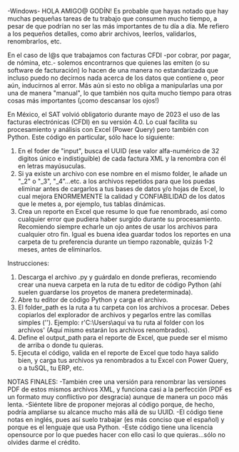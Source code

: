 -Windows-
HOLA AMIGO@ GODÍN!
Es probable que hayas notado que hay muchas pequeñas tareas de tu trabajo que consumen mucho tiempo, a pesar de que podrían no ser las más importantes de tu día a día.
Me refiero a los pequeños detalles, como abrir archivos, leerlos, validarlos, renombrarlos, etc.

En el caso de l@s que trabajamos con facturas CFDI -por cobrar, por pagar, de nómina, etc.- solemos encontrarnos que quienes las emiten (o su software de facturación) lo hacen de una manera no estandarizada que
incluso puedo no decirnos nada acerca de los datos que contiene o, peor aún, inducirnos al error. Más aún si esto no obliga a manipularlas una por una de manera "manual", lo que también nos quita mucho tiempo 
para otras cosas más importantes (¡como descansar los ojos!)

En México, el SAT volvió obligatorio durante mayo de 2023 el uso de las facturas electrónicas (CFDI) en su versión 4.0. Lo cual facilita su procesamiento y análisis con Excel (Power Query) pero también con Python.
Este código en particular, sólo hace lo siguiente:

1) En el foder de "input", busca el UUID (ese valor alfa-numérico de 32 digitos único e indistiguible) de cada factura XML y la renombra con él en letras mayúsuculas.
2) Si ya existe un archivo con ese nombre en el mismo folder, le añade un "_2" o "_3", "_4"...etc. a los archivos repetidos para que los puedas eliminar antes de cargarlos a tus bases de datos y/o hojas de Excel,
   lo cual  mejora ENORMEMENTE la calidad y CONFIABILIDAD de los datos que le metes a, por ejemplo, tus tablas dinámicas.
3) Crea un reporte en Excel que resume lo que fue renombrado, así como cualquier error que pudiera haber surgido durante su procesamiento. Recomiendo siempre echarle un ojo antes de usar los archivos para cualquier
   otro fin. Igual es buena idea guardar todos los reportes en una carpeta de tu preferencia durante un tiempo razonable, quizás 1-2 meses, antes de eliminarlos.

Instrucciones:
1) Descarga el archivo .py y guárdalo en donde prefieras, recomiendo crear una nueva carpeta en la ruta de tu editor de código Python (ahí suelen guardarse los proyetos de manera predeterminada).
2) Abre tu editor de código Python y carga el archivo.
3) El folder_path es la ruta a tu carpeta con los archivos a procesar. Debes copiarlos del explorador de archivos y pegarlos entre las comillas simples ('').
   Ejemplo: r'C:\Users\aquí va tu ruta al folder con los archivos' (Aquí mismo estarán los archivos renombrados).
5) Define el output_path para el reporte de Excel, que puede ser el mismo de arriba o donde tu quieras.
6) Ejecuta el código, valida en el reporte de Excel que todo haya salido bien, y carga tus archivos ya renombrados a tu Excel con Power Query, o a tuSQL, tu ERP, etc.

NOTAS FINALES:
-También cree una versión para renombrar las versiones PDF de estos mismos archivos XML, y funciona casi a la perfección (PDF es un formato muy conflictivo por desgracia) aunque de manera un poco más lenta.
-Siéntete libre de proponer mejoras al código porque, de hecho, podría ampliarse su alcance mucho más allá de su UUID.
-El código tiene notas en inglés, pues así suelo trabajar (es más conciso que el español) y porque es el lenguaje que usa Python.
-Este código tiene una licencia opensource por lo que puedes hacer con ello casi lo que quieras...sólo no olvides darme el crédito.
